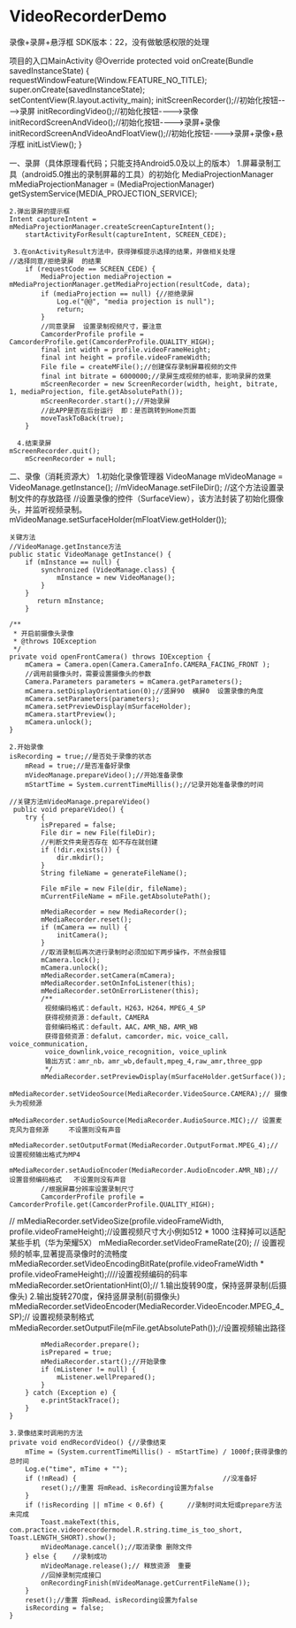 ﻿# VideoRecorderDemo
录像+录屏+悬浮框
SDK版本：22，没有做敏感权限的处理

项目的入口MainActivity
 @Override
    protected void onCreate(Bundle savedInstanceState) {
        requestWindowFeature(Window.FEATURE_NO_TITLE);
        super.onCreate(savedInstanceState);
        setContentView(R.layout.activity_main);
        initScreenRecorder();//初始化按钮---->录屏
        initRecordingVideo();//初始化按钮---->录像
        initRecordScreenAndVideo();//初始化按钮---->录屏+录像
        initRecordScreenAndVideoAndFloatView();//初始化按钮---->录屏+录像+悬浮框
        initListView();
    }

一、录屏（具体原理看代码；只能支持Android5.0及以上的版本）
   1.屏幕录制工具（android5.0推出的录制屏幕的工具）的初始化
	MediaProjectionManager mMediaProjectionManager  = (MediaProjectionManager) getSystemService(MEDIA_PROJECTION_SERVICE);
    
    2.弹出录屏的提示框
	Intent captureIntent = mMediaProjectionManager.createScreenCaptureIntent();
        startActivityForResult(captureIntent, SCREEN_CEDE);

     3.在onActivityResult方法中，获得弹框提示选择的结果，并做相关处理
	//选择同意/拒绝录屏  的结果
        if (requestCode == SCREEN_CEDE) { 
            MediaProjection mediaProjection = mMediaProjectionManager.getMediaProjection(resultCode, data);
            if (mediaProjection == null) {//拒绝录屏
                Log.e("@@", "media projection is null");
                return;
            }
            //同意录屏  设置录制视频尺寸，要注意
            CamcorderProfile profile = CamcorderProfile.get(CamcorderProfile.QUALITY_HIGH);
            final int width = profile.videoFrameHeight;
            final int height = profile.videoFrameWidth;
            File file = createMFile();//创建保存录制屏幕视频的文件
            final int bitrate = 6000000;//录屏生成视频的帧率，影响录屏的效果
            mScreenRecorder = new ScreenRecorder(width, height, bitrate, 1, mediaProjection, file.getAbsolutePath());
            mScreenRecorder.start();//开始录屏
            //此APP是否在后台运行  即：是否跳转到Home页面
            moveTaskToBack(true);
        }

      4.结束录屏
	mScreenRecorder.quit();
        mScreenRecorder = null;


二、录像（消耗资源大）
     1.初始化录像管理器
	VideoManage mVideoManage  = VideoManage.getInstance();
	//mVideoManage.setFileDir(); //这个方法设置录制文件的存放路径
	//设置录像的控件（SurfaceView），该方法封装了初始化摄像头，并监听视频录制。
        mVideoManage.setSurfaceHolder(mFloatView.getHolder());

	关键方法
	//VideoManage.getInstance方法
	public static VideoManage getInstance() {
        if (mInstance == null) {
            synchronized (VideoManage.class) {
                mInstance = new VideoManage();
            }
        }
       	   return mInstance;
    	}

	/**
     * 开启前摄像头录像
     * @throws IOException
     */
    private void openFrontCamera() throws IOException {
        mCamera = Camera.open(Camera.CameraInfo.CAMERA_FACING_FRONT );
        //调用前摄像头时，需要设置摄像头的参数
        Camera.Parameters parameters = mCamera.getParameters();
        mCamera.setDisplayOrientation(0);//竖屏90  横屏0  设置录像的角度
        mCamera.setParameters(parameters);
        mCamera.setPreviewDisplay(mSurfaceHolder);
        mCamera.startPreview();
        mCamera.unlock();
    }

    2.开始录像
	isRecording = true;//是否处于录像的状态
        mRead = true;//是否准备好录像
        mVideoManage.prepareVideo();//开始准备录像
        mStartTime = System.currentTimeMillis();//记录开始准备录像的时间

	//关键方法mVideoManage.prepareVideo()
	 public void prepareVideo() {
        try {
            isPrepared = false;
            File dir = new File(fileDir);
            //判断文件夹是否存在 如不存在就创建
            if (!dir.exists()) {
                dir.mkdir();
            }
            String fileName = generateFileName();

            File mFile = new File(dir, fileName);
            mCurrentFileName = mFile.getAbsolutePath();

            mMediaRecorder = new MediaRecorder();
            mMediaRecorder.reset();
            if (mCamera == null) {
                initCamera();
            }
            //取消录制后再次进行录制时必须加如下两步操作，不然会报错
            mCamera.lock();
            mCamera.unlock();
            mMediaRecorder.setCamera(mCamera);
            mMediaRecorder.setOnInfoListener(this);
            mMediaRecorder.setOnErrorListener(this);
            /**
             视频编码格式：default，H263，H264，MPEG_4_SP
             获得视频资源：default，CAMERA
             音频编码格式：default，AAC，AMR_NB，AMR_WB
             获得音频资源：defalut，camcorder，mic，voice_call，voice_communication,
             voice_downlink,voice_recognition, voice_uplink
             输出方式：amr_nb，amr_wb,default,mpeg_4,raw_amr,three_gpp
             */
            mMediaRecorder.setPreviewDisplay(mSurfaceHolder.getSurface());
            mMediaRecorder.setVideoSource(MediaRecorder.VideoSource.CAMERA);// 摄像头为视频源
            mMediaRecorder.setAudioSource(MediaRecorder.AudioSource.MIC);// 设置麦克风为音频源     不设置则没有声音
            mMediaRecorder.setOutputFormat(MediaRecorder.OutputFormat.MPEG_4);// 设置视频输出格式为MP4
            mMediaRecorder.setAudioEncoder(MediaRecorder.AudioEncoder.AMR_NB);// 设置音频编码格式   不设置则没有声音
            //根据屏幕分辨率设置录制尺寸   
            CamcorderProfile profile = CamcorderProfile.get(CamcorderProfile.QUALITY_HIGH);
//          mMediaRecorder.setVideoSize(profile.videoFrameWidth, profile.videoFrameHeight);//设置视频尺寸大小例如512 * 1000   注释掉可以适配某些手机（华为荣耀5X）
            mMediaRecorder.setVideoFrameRate(20); // 设置视频的帧率,显著提高录像时的流畅度
            mMediaRecorder.setVideoEncodingBitRate(profile.videoFrameWidth * profile.videoFrameHeight);////设置视频编码的码率
            mMediaRecorder.setOrientationHint(0);// 1.输出旋转90度，保持竖屏录制(后摄像头)    2.输出旋转270度，保持竖屏录制(前摄像头) 
            mMediaRecorder.setVideoEncoder(MediaRecorder.VideoEncoder.MPEG_4_SP);//  设置视频录制格式
            mMediaRecorder.setOutputFile(mFile.getAbsolutePath());//设置视频输出路径

            mMediaRecorder.prepare();
            isPrepared = true;
            mMediaRecorder.start();//开始录像
            if (mListener != null) {
                mListener.wellPrepared();
            }
        } catch (Exception e) {
            e.printStackTrace();
        }
    }

    3.录像结束时调用的方法
	private void endRecordVideo() {//录像结束
        mTime = (System.currentTimeMillis() - mStartTime) / 1000f;获得录像的总时间
        Log.e("time", mTime + "");
        if (!mRead) {                                     //没准备好
            reset();//重置 将mRead、isRecording设置为false
        }
        if (!isRecording || mTime < 0.6f) {      //录制时间太短或prepare方法未完成
            Toast.makeText(this, com.practice.videorecordermodel.R.string.time_is_too_short, Toast.LENGTH_SHORT).show();
            mVideoManage.cancel();//取消录像 删除文件
        } else {    //录制成功
            mVideoManage.release();// 释放资源  重要
            //回掉录制完成接口
            onRecordingFinish(mVideoManage.getCurrentFileName());
        }
        reset();//重置 将mRead、isRecording设置为false
        isRecording = false;
    }